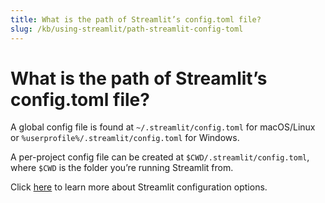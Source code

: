 ```yaml
---
title: What is the path of Streamlit’s config.toml file?
slug: /kb/using-streamlit/path-streamlit-config-toml
---
```


# What is the path of Streamlit’s config.toml file?

A global config file is found at `~/.streamlit/config.toml` for macOS/Linux or `%userprofile%/.streamlit/config.toml` for Windows. 

A per-project config file can be created at `$CWD/.streamlit/config.toml`, where `$CWD` is the folder you’re running Streamlit from. 

Click [here](/library/advanced-features/configuration) to learn more about Streamlit configuration options.
